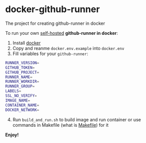 # docker-github-runner
The project for creating github-runner in docker

To run your own [self-hosted](https://docs.github.com/en/actions/hosting-your-own-runners/about-self-hosted-runners) **github-runner in docker**: 
1. Install [docker](https://docs.docker.com/engine/install/ubuntu/)
2. Copy and reanme `docker.env.example` into `docker.env`
3. Fill variables for your `github-runner`:
```bash
RUNNER_VERSION=
GITHUB_TOKEN=
GITHUB_PROJECT=
RUNNER_NAME=
RUNNER_WORKDIR=
RUNNER_GROUP=
LABELS=
SSL_NO_VERIFY=
IMAGE_NAME=
CONTAINER_NAME=
DOCKER_NETWORK=
```
4. Run `build_and_run.sh` to build image and run container or use commands in Makefile (what is [Makefile](https://opensource.com/article/18/8/what-how-makefile)) for it

**Enjoy!**
